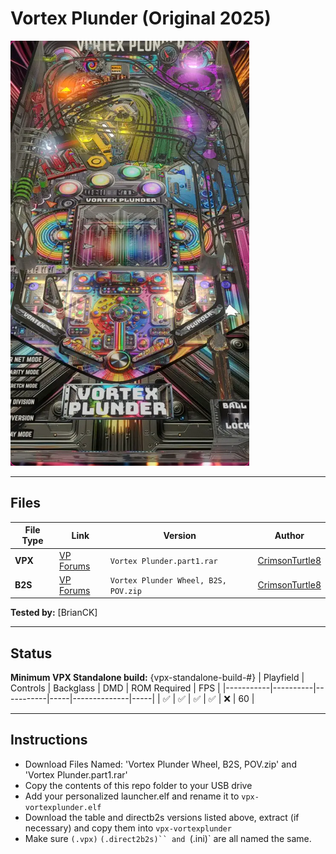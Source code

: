 # Vortex Plunder (Original 2025)

![Table Preview](../../images/vpx-vortexplunderpreview.png)  

---

## Files
| File Type | Link | Version | Author | 
|-----------|--------|----------|--------------|
| **VPX** | [VP Forums](https://www.vpforums.org/index.php?app=downloads&showfile=18898) | `Vortex Plunder.part1.rar` | [CrimsonTurtle8](https://www.vpforums.org/index.php?showuser=49512) |
| **B2S** | [VP Forums](https://www.vpforums.org/index.php?app=downloads&showfile=18898) | `Vortex Plunder Wheel, B2S, POV.zip` | [CrimsonTurtle8](https://www.vpforums.org/index.php?showuser=49512) |

**Tested by:** [BrianCK]

---

## Status 
**Minimum VPX Standalone build:** {vpx-standalone-build-#}
| Playfield | Controls | Backglass | DMD | ROM Required | FPS | 
|-----------|----------|-----------|-----|--------------|-----|
| :white_check_mark: | :white_check_mark: | :white_check_mark: | :white_check_mark: | :x: | 60 |

---

## Instructions
- Download Files Named:  'Vortex Plunder Wheel, B2S, POV.zip' and 'Vortex Plunder.part1.rar'
- Copy the contents of this repo folder to your USB drive
- Add your personalized launcher.elf and rename it to `vpx-vortexplunder.elf`
- Download the table and directb2s versions listed above, extract (if necessary) and copy them into `vpx-vortexplunder`
- Make sure `(.vpx)` `(.direct2b2s)`` and `(.ini)` are all named the same.

